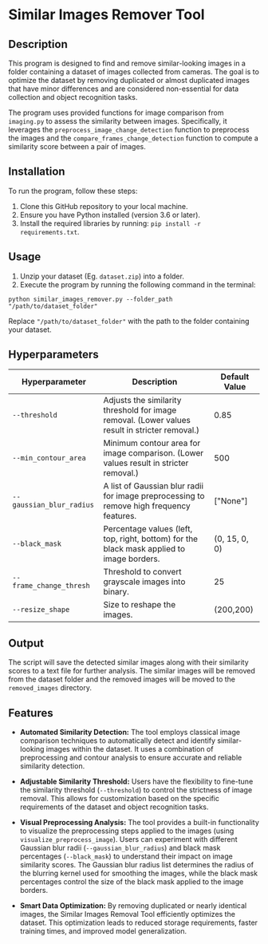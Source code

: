 # Similar Images Remover Tool

## Description

This program is designed to find and remove similar-looking images in a folder containing a dataset of images collected from cameras. The goal is to optimize the dataset by removing duplicated or almost duplicated images that have minor differences and are considered non-essential for data collection and object recognition tasks.

The program uses provided functions for image comparison from `imaging.py` to assess the similarity between images. Specifically, it leverages the `preprocess_image_change_detection` function to preprocess the images and the `compare_frames_change_detection` function to compute a similarity score between a pair of images.

[comment]: <> (## Subsample Dataset)

[comment]: <> (For experimentation, we have provided a subsample of our dataset in the `dataset-candidates-ml.zip` file. The dataset filenames are formatted as follows: `c%camera_id%-%timestamp%.png`. The timestamps may be in two different formats.)

## Installation

To run the program, follow these steps:

1. Clone this GitHub repository to your local machine.
2. Ensure you have Python installed (version 3.6 or later).
3. Install the required libraries by running: `pip install -r requirements.txt`.

## Usage

1. Unzip your dataset (Eg. `dataset.zip`) into a folder.
2. Execute the program by running the following command in the terminal:

```python similar_images_remover.py --folder_path "/path/to/dataset_folder"```

Replace `"/path/to/dataset_folder"` with the path to the folder containing your dataset.

## Hyperparameters
| Hyperparameter               | Description                                                                                   | Default Value   |
|------------------------------|-----------------------------------------------------------------------------------------------|-----------------|
| `--threshold`                | Adjusts the similarity threshold for image removal. (Lower values result in stricter removal.) | 0.85             |
| `--min_contour_area`         | Minimum contour area for image comparison. (Lower values result in stricter removal.)        | 500               |
| `--gaussian_blur_radius`     | A list of Gaussian blur radii for image preprocessing to remove high frequency features.     | ["None"]            |
| `--black_mask`               | Percentage values (left, top, right, bottom) for the black mask applied to image borders.    | (0, 15, 0, 0)    |
| `--frame_change_thresh`      | Threshold to convert grayscale images into binary.                                           | 25              |
| `--resize_shape`      | Size to reshape the images.                                           | (200,200)              |

## Output
The script will save the detected similar images along with their similarity scores to a text file for further analysis. The similar images will be removed from the dataset folder and the removed images will be moved to the `removed_images` directory.

## Features

- **Automated Similarity Detection:** The tool employs classical image comparison techniques to automatically detect and identify similar-looking images within the dataset. It uses a combination of preprocessing and contour analysis to ensure accurate and reliable similarity detection.


- **Adjustable Similarity Threshold:** Users have the flexibility to fine-tune the similarity threshold (`--threshold`) to control the strictness of image removal. This allows for customization based on the specific requirements of the dataset and object recognition tasks.


- **Visual Preprocessing Analysis:** The tool provides a built-in functionality to visualize the preprocessing steps applied to the images (using `visualize_preprocess_image`). Users can experiment with different Gaussian blur radii (`--gaussian_blur_radius`) and black mask percentages (`--black_mask`) to understand their impact on image similarity scores. The Gaussian blur radius list determines the radius of the blurring kernel used for smoothing the images, while the black mask percentages control the size of the black mask applied to the image borders.


- **Smart Data Optimization:** By removing duplicated or nearly identical images, the Similar Images Removal Tool efficiently optimizes the dataset. This optimization leads to reduced storage requirements, faster training times, and improved model generalization.

